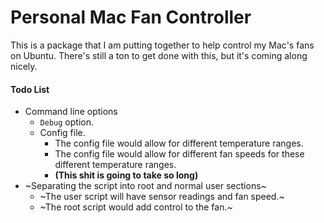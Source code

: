 Personal Mac Fan Controller
======
This is a package that I am putting together to help control my Mac's fans on Ubuntu. There's still a ton to get done with this, but it's coming along nicely.

#### Todo List
* Command line options
  * `Debug` option.
  * Config file.
    * The config file would allow for different temperature ranges.
    * The config file would allow for different fan speeds for these different temperature ranges.
    * **(This shit is going to take so long)**
* ~Separating the script into root and normal user sections~
  * ~The user script will have sensor readings and fan speed.~
  * ~The root script would add control to the fan.~
